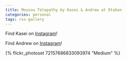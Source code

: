 ```yaml
---
title: Mousou Telepathy by Kasei & Andrew at Otakon
categories: personal
tags: rss-gallery
---
```


Find Kasei on [Instagram](https://www.instagram.com/kaseicosplay/)!

Find Andrew on [Instagram](https://www.instagram.com/andrewweindel/)!

{% flickr_photoset 72157686833093974 "Medium" %}